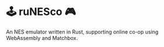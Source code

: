 # 🕹️ ruNESco 🎮

An NES emulator written in Rust, supporting online co-op using WebAssembly and Matchbox.
